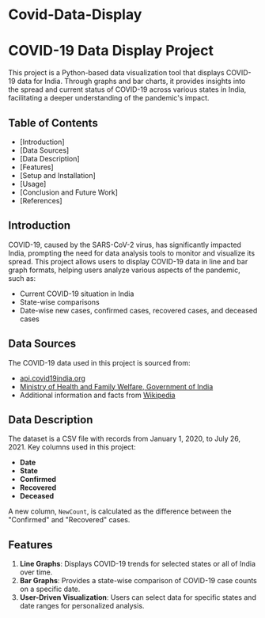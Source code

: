 # Covid-Data-Display
# COVID-19 Data Display Project

This project is a Python-based data visualization tool that displays COVID-19 data for India. Through graphs and bar charts, it provides insights into the spread and current status of COVID-19 across various states in India, facilitating a deeper understanding of the pandemic's impact.

## Table of Contents
- [Introduction]
- [Data Sources]
- [Data Description]
- [Features]
- [Setup and Installation]
- [Usage]
- [Conclusion and Future Work]
- [References]

## Introduction

COVID-19, caused by the SARS-CoV-2 virus, has significantly impacted India, prompting the need for data analysis tools to monitor and visualize its spread. This project allows users to display COVID-19 data in line and bar graph formats, helping users analyze various aspects of the pandemic, such as:
- Current COVID-19 situation in India
- State-wise comparisons
- Date-wise new cases, confirmed cases, recovered cases, and deceased cases

## Data Sources

The COVID-19 data used in this project is sourced from:
- [api.covid19india.org](https://api.covid19india.org)
- [Ministry of Health and Family Welfare, Government of India](https://www.mohfw.gov.in)
- Additional information and facts from [Wikipedia](https://en.wikipedia.org/wiki/COVID-19)

## Data Description

The dataset is a CSV file with records from January 1, 2020, to July 26, 2021. Key columns used in this project:
- **Date**
- **State**
- **Confirmed**
- **Recovered**
- **Deceased**

A new column, `NewCount`, is calculated as the difference between the "Confirmed" and "Recovered" cases.

## Features

1. **Line Graphs**: Displays COVID-19 trends for selected states or all of India over time.
2. **Bar Graphs**: Provides a state-wise comparison of COVID-19 case counts on a specific date.
3. **User-Driven Visualization**: Users can select data for specific states and date ranges for personalized analysis.



